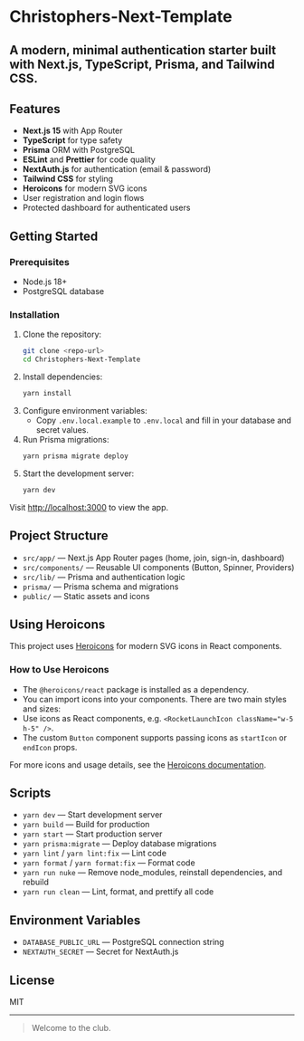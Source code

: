 # Christophers-Next-Template

## A modern, minimal authentication starter built with Next.js, TypeScript, Prisma, and Tailwind CSS.

## Features

- **Next.js 15** with App Router
- **TypeScript** for type safety
- **Prisma** ORM with PostgreSQL
- **ESLint** and **Prettier** for code quality
- **NextAuth.js** for authentication (email & password)
- **Tailwind CSS** for styling
- **Heroicons** for modern SVG icons
- User registration and login flows
- Protected dashboard for authenticated users

## Getting Started

### Prerequisites

- Node.js 18+
- PostgreSQL database

### Installation

1. Clone the repository:
   ```bash
   git clone <repo-url>
   cd Christophers-Next-Template
   ```
2. Install dependencies:
   ```bash
   yarn install
   ```
3. Configure environment variables:
   - Copy `.env.local.example` to `.env.local` and fill in your database and secret values.
4. Run Prisma migrations:
   ```bash
   yarn prisma migrate deploy
   ```
5. Start the development server:
   ```bash
   yarn dev
   ```

Visit [http://localhost:3000](http://localhost:3000) to view the app.

## Project Structure

- `src/app/` — Next.js App Router pages (home, join, sign-in, dashboard)
- `src/components/` — Reusable UI components (Button, Spinner, Providers)
- `src/lib/` — Prisma and authentication logic
- `prisma/` — Prisma schema and migrations
- `public/` — Static assets and icons

## Using Heroicons

This project uses [Heroicons](https://heroicons.com/) for modern SVG icons in React components.

### How to Use Heroicons

- The `@heroicons/react` package is installed as a dependency.
- You can import icons into your components. There are two main styles and sizes:
- Use icons as React components, e.g. `<RocketLaunchIcon className="w-5 h-5" />`.
- The custom `Button` component supports passing icons as `startIcon` or `endIcon` props.

For more icons and usage details, see the [Heroicons documentation](https://heroicons.com/).

## Scripts

- `yarn dev` — Start development server
- `yarn build` — Build for production
- `yarn start` — Start production server
- `yarn prisma:migrate` — Deploy database migrations
- `yarn lint` / `yarn lint:fix` — Lint code
- `yarn format` / `yarn format:fix` — Format code
- `yarn run nuke` — Remove node_modules, reinstall dependencies, and rebuild
- `yarn run clean` — Lint, format, and prettify all code

## Environment Variables

- `DATABASE_PUBLIC_URL` — PostgreSQL connection string
- `NEXTAUTH_SECRET` — Secret for NextAuth.js

## License

MIT

---

> Welcome to the club.

